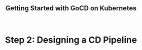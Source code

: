 <html>
    <body>
    <div style="text-align:center;" class="my-block">
    <br>
    <br>
    <br>
    <br>
       <h2>Getting Started with GoCD on Kubernetes</h2>
    <br>
       <h1>Step 2: Designing a CD Pipeline</h1>
    </div>
    </body>
</html>
